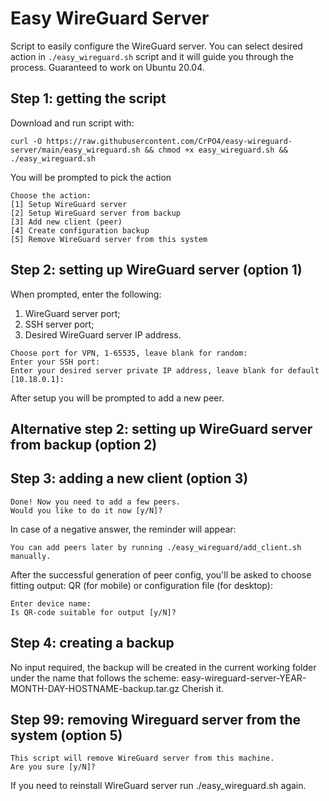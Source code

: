 # Easy WireGuard Server
Script to easily configure the WireGuard server. You can select desired action in `./easy_wireguard.sh` script and it will guide you through the process.
Guaranteed to work on Ubuntu 20.04.

## Step 1: getting the script
Download and run script with:
```
curl -O https://raw.githubusercontent.com/CrPO4/easy-wireguard-server/main/easy_wireguard.sh && chmod +x easy_wireguard.sh && ./easy_wireguard.sh
```

You will be prompted to pick the action
```
Choose the action:
[1] Setup WireGuard server
[2] Setup WireGuard server from backup
[3] Add new client (peer)
[4] Create configuration backup
[5] Remove WireGuard server from this system
```

## Step 2: setting up WireGuard server (option 1)
When prompted, enter the following:
1. WireGuard server port;
2. SSH server port;
3. Desired WireGuard server IP address.
```
Choose port for VPN, 1-65535, leave blank for random:
Enter your SSH port:
Enter your desired server private IP address, leave blank for default [10.18.0.1]:
```
After setup you will be prompted to add a new peer. 

## Alternative step 2: setting up WireGuard server from backup (option 2)

## Step 3: adding a new client (option 3)
```
Done! Now you need to add a few peers.
Would you like to do it now [y/N]?
```
In case of a negative answer, the reminder will appear:
```
You can add peers later by running ./easy_wireguard/add_client.sh manually.
```

After the successful generation of peer config, you'll be asked to choose fitting output: QR (for mobile) or configuration file (for desktop):
```
Enter device name: 
Is QR-code suitable for output [y/N]?
```

## Step 4: creating a backup
No input required, the backup will be created in the current working folder under the name that follows the scheme:
easy-wireguard-server-YEAR-MONTH-DAY-HOSTNAME-backup.tar.gz
Cherish it.

## Step 99: removing Wireguard server from the system (option 5)

```
This script will remove WireGuard server from this machine.
Are you sure [y/N]?
```

If you need to reinstall WireGuard server run ./easy_wireguard.sh again.
